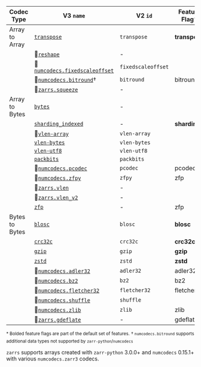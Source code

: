 | Codec Type     | V3 `name`                          | V2 `id`                             | Feature Flag* |
| -------------- | ---------------------------------- | ----------------------------------- | ------------- |
| Array to Array | [`transpose`]                      | `transpose`                         | **transpose** |
|                | 🚧[`reshape`]                      | -                                   |               |
|                | 🚧[`numcodecs.fixedscaleoffset`]   | `fixedscaleoffset`                  |               |
|                | 🚧[`numcodecs.bitround`]†          | `bitround`                          | bitround      |
|                | 🚧[`zarrs.squeeze`]                | -                                   |               |
| Array to Bytes | [`bytes`]                          | -                                   |               |
|                | [`sharding_indexed`]               | -                                   | **sharding**  |
|                | 🚧[`vlen-array`]                   | `vlen-array`                        |               |
|                | [`vlen-bytes`]                     | `vlen-bytes`                        |               |
|                | [`vlen-utf8`]                      | `vlen-utf8`                         |               |
|                | [`packbits`]                       | `packbits`                          |               |
|                | 🚧[`numcodecs.pcodec`]             | `pcodec`                            | pcodec        |
|                | 🚧[`numcodecs.zfpy`]               | `zfpy`                              | zfp           |
|                | 🚧[`zarrs.vlen`]                   | -                                   |               |
|                | 🚧[`zarrs.vlen_v2`]                | -                                   |               |
|                | [`zfp`]                            | -                                   | zfp           |
| Bytes to Bytes | [`blosc`]                          | `blosc`                             | **blosc**     |
|                | [`crc32c`]                         | `crc32c`                            | **crc32c**    |
|                | [`gzip`]                           | `gzip`                              | **gzip**      |
|                | [`zstd`]                           | `zstd`                              | **zstd**      |
|                | 🚧[`numcodecs.adler32`]            | `adler32`                           | adler32       |
|                | 🚧[`numcodecs.bz2`]                | `bz2`                               | bz2           |
|                | 🚧[`numcodecs.fletcher32`]         | `fletcher32`                        | fletcher32    |
|                | 🚧[`numcodecs.shuffle`]            | `shuffle`                           |               |
|                | 🚧[`numcodecs.zlib`]               | `zlib`                              | zlib          |
|                | 🚧[`zarrs.gdeflate`]               | -                                   | gdeflate      |

<sup>\* Bolded feature flags are part of the default set of features.</sup>
<sup>† `numcodecs.bitround` supports additional data types not supported by `zarr-python`/`numcodecs`</sup>

[Zarr V3.0 Blosc]: https://zarr-specs.readthedocs.io/en/latest/v3/codecs/blosc/index.html
[Zarr V3.0 Bytes]: https://zarr-specs.readthedocs.io/en/latest/v3/codecs/bytes/index.html
[Zarr V3.0 CRC32C]: https://zarr-specs.readthedocs.io/en/latest/v3/codecs/crc32c/index.html
[Zarr V3.0 Gzip]: https://zarr-specs.readthedocs.io/en/latest/v3/codecs/gzip/index.html
[Zarr V3.0 Sharding]: https://zarr-specs.readthedocs.io/en/latest/v3/codecs/sharding-indexed/index.html
[Zarr V3.0 Transpose]: https://zarr-specs.readthedocs.io/en/latest/v3/codecs/transpose/index.html

[zarr-extensions/codecs/vlen-bytes]: https://github.com/zarr-developers/zarr-extensions/tree/main/codecs/vlen-bytes
[zarr-extensions/codecs/vlen-utf8]: https://github.com/zarr-developers/zarr-extensions/tree/main/codecs/vlen-utf8
[zarr-extensions/codecs/packbits]: https://github.com/zarr-developers/zarr-extensions/tree/main/codecs/packbits
[zarr-extensions/codecs/zfp]: https://github.com/zarr-developers/zarr-extensions/tree/main/codecs/zfp
[zarr-extensions/codecs/zstd]: https://github.com/zarr-developers/zarr-extensions/tree/main/codecs/zstd

[`transpose`]: crate::array::codec::array_to_array::transpose
[`reshape`]: crate::array::codec::array_to_array::reshape
[`numcodecs.bitround`]: crate::array::codec::array_to_array::bitround
[`numcodecs.fixedscaleoffset`]: crate::array::codec::array_to_array::fixedscaleoffset
[`zarrs.squeeze`]: crate::array::codec::array_to_array::squeeze

[`bytes`]: crate::array::codec::array_to_bytes::bytes
[`vlen-array`]: crate::array::codec::array_to_bytes::vlen_array
[`vlen-bytes`]: crate::array::codec::array_to_bytes::vlen_bytes
[`vlen-utf8`]: crate::array::codec::array_to_bytes::vlen_utf8
[`sharding_indexed`]: crate::array::codec::array_to_bytes::sharding
[`numcodecs.pcodec`]: crate::array::codec::array_to_bytes::pcodec
[`numcodecs.zfpy`]: crate::array::codec::array_to_bytes::zfpy
[`packbits`]: crate::array::codec::array_to_bytes::packbits
[`zarrs.vlen`]: crate::array::codec::array_to_bytes::vlen
[`zarrs.vlen_v2`]: crate::array::codec::array_to_bytes::vlen_v2
[`zfp`]: crate::array::codec::array_to_bytes::zfp

[`blosc`]: crate::array::codec::bytes_to_bytes::blosc
[`crc32c`]: crate::array::codec::bytes_to_bytes::crc32c
[`gzip`]: crate::array::codec::bytes_to_bytes::gzip
[`zstd`]: crate::array::codec::bytes_to_bytes::zstd
[`numcodecs.adler32`]: crate::array::codec::bytes_to_bytes::adler32
[`numcodecs.bz2`]: crate::array::codec::bytes_to_bytes::gzip
[`numcodecs.fletcher32`]: crate::array::codec::bytes_to_bytes::fletcher32
[`numcodecs.shuffle`]: crate::array::codec::bytes_to_bytes::shuffle
[`numcodecs.zlib`]: crate::array::codec::bytes_to_bytes::zlib
[`zarrs.gdeflate`]: crate::array::codec::bytes_to_bytes::gdeflate

`zarrs` supports arrays created with `zarr-python` 3.0.0+ and `numcodecs` 0.15.1+ with various `numcodecs.zarr3` codecs.
